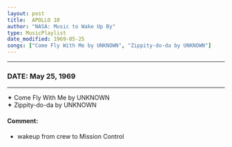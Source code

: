 ```yaml
---
layout: post
title:  APOLLO 10
author: "NASA: Music to Wake Up By"
type: MusicPlaylist
date_modified: 1969-05-25
songs: ["Come Fly With Me by UNKNOWN", "Zippity-do-da by UNKNOWN"]
---
```


----
### DATE: May 25, 1969
----
✦ Come Fly With Me by UNKNOWN  &nbsp;<br />
✦ Zippity-do-da by UNKNOWN

#### Comment:
* wakeup from crew to Mission Control



<br/>
<center>
	<a target="_blank"
	   href="https://twitter.com/intent/tweet?hashtags=Space,NASA,Playlist,NASAWakeupCalls,SpaceProgram&text={{ page.author}}, '{{ page.songs.first }}' {{ page.title }}, {{ page.date | date: '%B %d, %Y' }}. {{ site.url }}{{ page.url }} @nasawakeupcalls">
	   <i class="fab fa-twitter" alt="Tweet this page" style="font-size: 1.3em;"></i>
	</a>
	&nbsp; 	<i class="fas fa-user-astronaut" style="font-size: 1.5em;"></i> &nbsp;
    <a type="amzn" search="'Come Fly With Me by UNKNOWN' or 'Zippity-do-da by UNKNOWN'" category="popular music">
        <i class="fab fa-amazon" style="font-size: 1.3em;"></i>
    </a>
</center>
